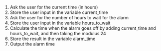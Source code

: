 1. Ask the user for the current time (in hours)
2. Store the user input in the variable current_time
3. Ask the user for the number of hours to wait for the alarm
4. Store the user input in the variable hours_to_wait
5. Calculate the time when the alarm goes off by adding current_time and hours_to_wait, and then taking the modulus 24
6. Store the result in the variable alarm_time
7. Output the alarm time